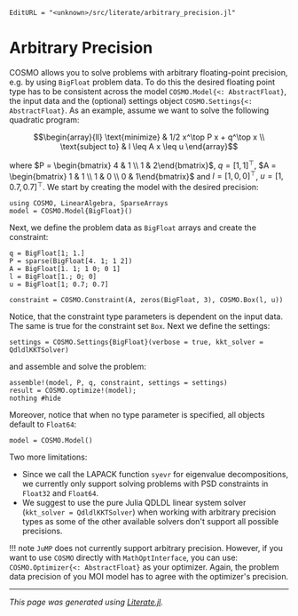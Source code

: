 ```@meta
EditURL = "<unknown>/src/literate/arbitrary_precision.jl"
```

# Arbitrary Precision

COSMO allows you to solve problems with arbitrary floating-point precision, e.g. by using `BigFloat` problem data. To do this the desired floating point type has to be consistent across the model `COSMO.Model{<: AbstractFloat}`, the input data and the (optional) settings object `COSMO.Settings{<: AbstractFloat}`.
As an example, assume we want to solve the following quadratic program:

```math
\begin{array}{ll} \text{minimize} &  1/2 x^\top P x + q^\top x \\
\text{subject to} &  l \leq A x \leq u
\end{array}
```
where $P = \begin{bmatrix} 4 & 1 \\ 1 & 2\end{bmatrix}$, $q = [1, 1]^\top$, $A = \begin{bmatrix} 1 & 1 \\ 1 & 0 \\ 0 & 1\end{bmatrix}$ and $l= [1,0, 0]^\top$, $u=[1, 0.7, 0.7]^\top$.
We start by creating the model with the desired precision:

```@example arbitrary_precision
using COSMO, LinearAlgebra, SparseArrays
model = COSMO.Model{BigFloat}()
```

Next, we define the problem data as `BigFloat` arrays and create the constraint:

```@example arbitrary_precision
q = BigFloat[1; 1.]
P = sparse(BigFloat[4. 1; 1 2])
A = BigFloat[1. 1; 1 0; 0 1]
l = BigFloat[1.; 0; 0]
u = BigFloat[1; 0.7; 0.7]

constraint = COSMO.Constraint(A, zeros(BigFloat, 3), COSMO.Box(l, u))
```

Notice, that the constraint type parameters is dependent on the input data. The same is true for the constraint set `Box`. Next we define the settings:

```@example arbitrary_precision
settings = COSMO.Settings{BigFloat}(verbose = true, kkt_solver = QdldlKKTSolver)
```

and assemble and solve the problem:

```@example arbitrary_precision
assemble!(model, P, q, constraint, settings = settings)
result = COSMO.optimize!(model);
nothing #hide
```

Moreover, notice that when no type parameter is specified, all objects default to `Float64`:

```@example arbitrary_precision
model = COSMO.Model()
```

Two more limitations:
- Since we call the LAPACK function `syevr` for eigenvalue decompositions, we currently only support solving problems with PSD constraints in `Float32` and `Float64`.
- We suggest to use the pure Julia QDLDL linear system solver (`kkt_solver = QdldlKKTSolver`) when working with arbitrary precision types as some of the other available solvers don't support all possible precisions.

!!! note
    `JuMP` does not currently support arbitrary precision. However, if you want to use `COSMO` directly with `MathOptInterface`, you can use: `COSMO.Optimizer{<: AbstractFloat}` as your optimizer. Again, the problem data precision of you MOI model has to agree with the optimizer's precision.

---

*This page was generated using [Literate.jl](https://github.com/fredrikekre/Literate.jl).*

